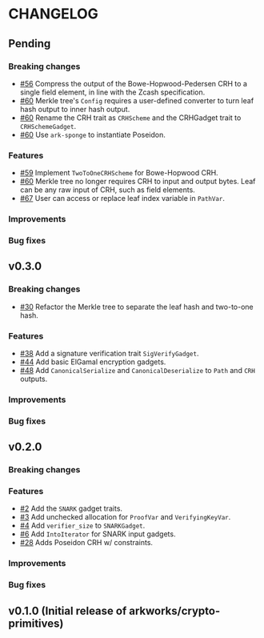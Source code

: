 # CHANGELOG

## Pending

### Breaking changes

- [\#56](https://github.com/arkworks-rs/crypto-primitives/pull/56) Compress the output of the Bowe-Hopwood-Pedersen CRH to a single field element, in line with the Zcash specification.
- [\#60](https://github.com/arkworks-rs/crypto-primitives/pull/60) Merkle tree's `Config` requires a user-defined converter to turn leaf hash output to inner hash output.
- [\#60](https://github.com/arkworks-rs/crypto-primitives/pull/60) Rename the CRH trait as `CRHScheme` and the CRHGadget trait to `CRHSchemeGadget`.
- [\#60](https://github.com/arkworks-rs/crypto-primitives/pull/60) Use `ark-sponge` to instantiate Poseidon.

### Features

- [\#59](https://github.com/arkworks-rs/crypto-primitives/pull/59) Implement `TwoToOneCRHScheme` for Bowe-Hopwood CRH.
- [\#60](https://github.com/arkworks-rs/crypto-primitives/pull/60) Merkle tree no longer requires CRH to input and output bytes. Leaf can be any raw input of CRH, such as field elements.
- [\#67](https://github.com/arkworks-rs/crypto-primitives/pull/67) User can access or replace leaf index variable in `PathVar`.
### Improvements

### Bug fixes

## v0.3.0

### Breaking changes

- [\#30](https://github.com/arkworks-rs/crypto-primitives/pull/30) Refactor the Merkle tree to separate the leaf hash and two-to-one hash.

### Features

- [\#38](https://github.com/arkworks-rs/crypto-primitives/pull/38) Add a signature verification trait `SigVerifyGadget`.
- [\#44](https://github.com/arkworks-rs/crypto-primitives/pull/44) Add basic ElGamal encryption gadgets.
- [\#48](https://github.com/arkworks-rs/crypto-primitives/pull/48) Add `CanonicalSerialize` and `CanonicalDeserialize` to `Path` and `CRH` outputs.

### Improvements

### Bug fixes

## v0.2.0

### Breaking changes

### Features

- [\#2](https://github.com/arkworks-rs/crypto-primitives/pull/2) Add the `SNARK` gadget traits.
- [\#3](https://github.com/arkworks-rs/crypto-primitives/pull/3) Add unchecked allocation for `ProofVar` and `VerifyingKeyVar`.  
- [\#4](https://github.com/arkworks-rs/crypto-primitives/pull/4) Add `verifier_size` to `SNARKGadget`.
- [\#6](https://github.com/arkworks-rs/crypto-primitives/pull/6) Add `IntoIterator` for SNARK input gadgets.
- [\#28](https://github.com/arkworks-rs/crypto-primitives/pull/28) Adds Poseidon CRH w/ constraints.

### Improvements

### Bug fixes

## v0.1.0 (Initial release of arkworks/crypto-primitives)
